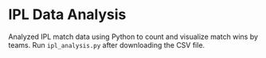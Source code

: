 # IPL Data Analysis

Analyzed IPL match data using Python to count and visualize match wins by teams.
Run `ipl_analysis.py` after downloading the CSV file.
